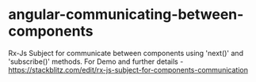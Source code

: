 # angular-communicating-between-components
Rx-Js Subject for communicate between components using 'next()' and 'subscribe()' methods.
For Demo and further details - https://stackblitz.com/edit/rx-js-subject-for-components-communication
